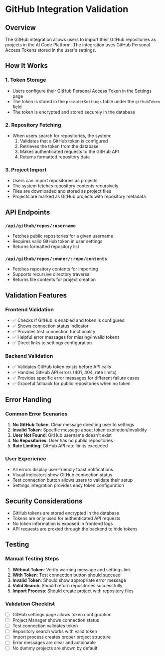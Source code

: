 # GitHub Integration Validation

## Overview
The GitHub integration allows users to import their GitHub repositories as projects in the AI Code Platform. The integration uses GitHub Personal Access Tokens stored in the user's settings.

## How It Works

### 1. Token Storage
- Users configure their GitHub Personal Access Token in the Settings page
- The token is stored in the `providerSettings` table under the `githubToken` field
- The token is encrypted and stored securely in the database

### 2. Repository Fetching
- When users search for repositories, the system:
  1. Validates that a GitHub token is configured
  2. Retrieves the token from the database
  3. Makes authenticated requests to the GitHub API
  4. Returns formatted repository data

### 3. Project Import
- Users can import repositories as projects
- The system fetches repository contents recursively
- Files are downloaded and stored as project files
- Projects are marked as GitHub projects with repository metadata

## API Endpoints

### `/api/github/repos/:username`
- Fetches public repositories for a given username
- Requires valid GitHub token in user settings
- Returns formatted repository list

### `/api/github/repos/:owner/:repo/contents`
- Fetches repository contents for importing
- Supports recursive directory traversal
- Returns file contents for project creation

## Validation Features

### Frontend Validation
- ✅ Checks if GitHub is enabled and token is configured
- ✅ Shows connection status indicator
- ✅ Provides test connection functionality
- ✅ Helpful error messages for missing/invalid tokens
- ✅ Direct links to settings configuration

### Backend Validation
- ✅ Validates GitHub token exists before API calls
- ✅ Handles GitHub API errors (401, 404, rate limits)
- ✅ Provides specific error messages for different failure cases
- ✅ Graceful fallback for public repositories when no token

## Error Handling

### Common Error Scenarios
1. **No GitHub Token**: Clear message directing user to settings
2. **Invalid Token**: Specific message about token expiration/invalidity
3. **User Not Found**: GitHub username doesn't exist
4. **No Repositories**: User has no public repositories
5. **Rate Limiting**: GitHub API rate limits exceeded

### User Experience
- All errors display user-friendly toast notifications
- Visual indicators show GitHub connection status
- Test connection button allows users to validate their setup
- Settings integration provides easy token configuration

## Security Considerations
- GitHub tokens are stored encrypted in the database
- Tokens are only used for authenticated API requests
- No token information is exposed in frontend logs
- API requests are proxied through the backend to hide tokens

## Testing

### Manual Testing Steps
1. **Without Token**: Verify warning message and settings link
2. **With Token**: Test connection button should succeed
3. **Invalid Token**: Should show appropriate error message
4. **Valid Search**: Should return repositories successfully
5. **Import Process**: Should create project with repository files

### Validation Checklist
- [ ] GitHub settings page allows token configuration
- [ ] Project Manager shows connection status
- [ ] Test connection validates token
- [ ] Repository search works with valid token
- [ ] Import process creates proper project structure
- [ ] Error messages are clear and actionable
- [ ] No dummy projects are shown by default